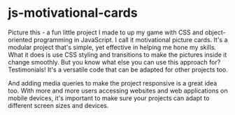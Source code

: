 # js-motivational-cards

Picture this - a fun little project I made to up my game with CSS and object-oriented programming in JavaScript. I call it motivational picture cards. It's a modular project that's simple, yet effective in helping me hone my skills. What it does is use CSS styling and transitions to make the pictures inside it change smoothly. But you know what else you can use this approach for? Testimonials! It's a versatile code that can be adapted for other projects too.

And adding media queries to make the project responsive is a great idea too. With more and more users accessing websites and web applications on mobile devices, it's important to make sure your projects can adapt to different screen sizes and devices.
